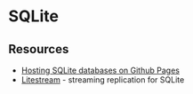 # SQLite

## Resources

- [Hosting SQLite databases on Github Pages](https://phiresky.github.io/blog/2021/hosting-sqlite-databases-on-github-pages/)
- [Litestream](https://github.com/benbjohnson/litestream) - streaming replication for SQLite
